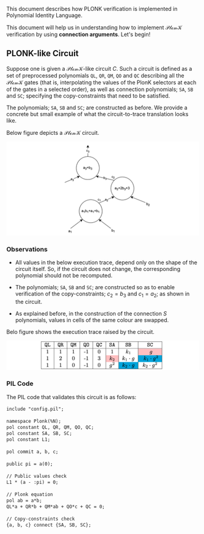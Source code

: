 This document describes how PLONK verification is implemented in Polynomial Identity Language.

This document will help us in understanding how to implement $\mathcal{PlonK}$ verification by using **connection arguments**. Let's begin!

## PLONK-like Circuit

Suppose one is given a $\mathcal{PlonK}$-like circuit $C$. Such a circuit is defined as a set of preprocessed polynomials $\texttt{QL}$, $\texttt{QR}$, $\texttt{QM}$, $\texttt{QO}$ and $\texttt{QC}$ describing all the $\mathcal{PlonK}$ gates (that is, interpolating the values of the PlonK selectors at each of the gates in a selected order), as well as connection polynomials; $\texttt{SA}$, $\texttt{SB}$ and $\texttt{SC}$; specifying the copy-constraints that need to be satisfied.

The polynomials; $\texttt{SA}$, $\texttt{SB}$ and $\texttt{SC}$; are constructed as before. We provide a concrete but small example of what the circuit-to-trace translation looks like.

Below figure depicts a $\mathcal{PlonK}$ circuit.

![Example of a PlonK-like circuit](../../../img/zkEVM/24pil2-plonk-like-circuit.png)

### Observations

- All values in the below execution trace, depend only on the shape of the circuit itself. So, if the circuit does not change, the corresponding polynomial should not be recomputed.

- The polynomials; $\texttt{SA}$, $\texttt{SB}$ and $\texttt{SC}$; are constructed so as to enable verification of the copy-constraints; $c_2 = b_3$ and $c_1 = a_2$; as shown in the circuit.

- As explained before, in the construction of the connection $S$ polynomials, values in cells of the same colour are swapped.

Belo figure shows the execution trace raised by the circuit.

![Execution trace for the PlonK-like circuit](../../../img/zkEVM/25pil2-exec-circuit-plonk-like-circuit.png)

### PIL Code

The PIL code that validates this circuit is as follows:

```
include "config.pil"; 

namespace Plonk(%N);
pol constant QL, QR, QM, QO, QC; 
pol constant SA, SB, SC;
pol constant L1;

pol commit a, b, c; 

public pi = a(0);

// Public values check
L1 * (a - :pi) = 0;

// Plonk equation
pol ab = a*b;
QL*a + QR*b + QM*ab + QO*c + QC = 0;

// Copy-constraints check
{a, b, c} connect {SA, SB, SC};
```
